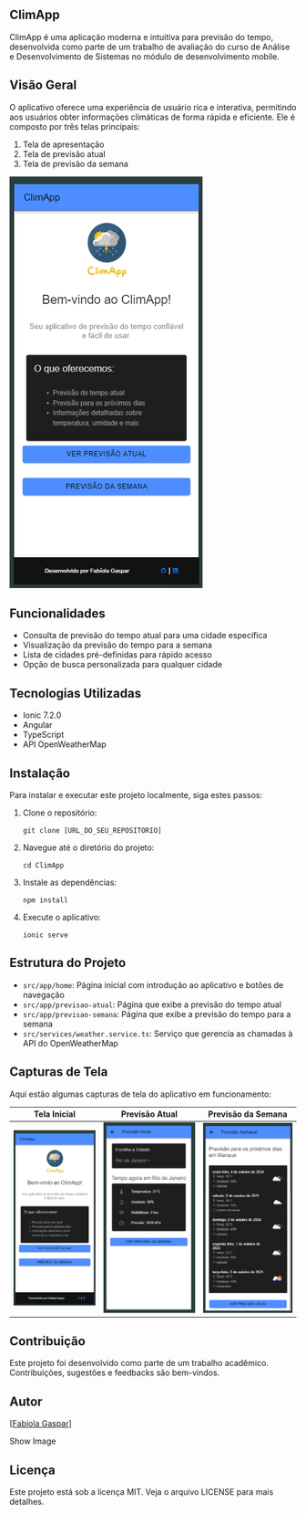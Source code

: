 ## ClimApp

ClimApp é uma aplicação moderna e intuitiva para previsão do tempo, desenvolvida como parte de um trabalho de avaliação do curso de Análise e Desenvolvimento de Sistemas no módulo de desenvolvimento mobile.

## Visão Geral

O aplicativo oferece uma experiência de usuário rica e interativa, permitindo aos usuários obter informações climáticas de forma rápida e eficiente. Ele é composto por três telas principais:

1. Tela de apresentação
2. Tela de previsão atual
3. Tela de previsão da semana

![Tela Inicial do ClimApp](src/assets/img/telaInicial.png)

## Funcionalidades

- Consulta de previsão do tempo atual para uma cidade específica
- Visualização da previsão do tempo para a semana
- Lista de cidades pré-definidas para rápido acesso
- Opção de busca personalizada para qualquer cidade

## Tecnologias Utilizadas

- Ionic 7.2.0
- Angular
- TypeScript
- API OpenWeatherMap

## Instalação

Para instalar e executar este projeto localmente, siga estes passos:

1. Clone o repositório:
   ```
   git clone [URL_DO_SEU_REPOSITORIO]
   ```

2. Navegue até o diretório do projeto:
   ```
   cd ClimApp
   ```

3. Instale as dependências:
   ```
   npm install
   ```

4. Execute o aplicativo:
   ```
   ionic serve
   ```

## Estrutura do Projeto

- `src/app/home`: Página inicial com introdução ao aplicativo e botões de navegação
- `src/app/previsao-atual`: Página que exibe a previsão do tempo atual
- `src/app/previsao-semana`: Página que exibe a previsão do tempo para a semana
- `src/services/weather.service.ts`: Serviço que gerencia as chamadas à API do OpenWeatherMap

## Capturas de Tela

Aqui estão algumas capturas de tela do aplicativo em funcionamento:

| Tela Inicial | Previsão Atual | Previsão da Semana |
|:------------:|:--------------:|:------------------:|
| ![Tela Inicial](src/assets/img/telaInicial.png) | ![Previsão Atual](src/assets/img/atual.png) | ![Previsão da Semana](src/assets/img/semanal.png) |

## Contribuição

Este projeto foi desenvolvido como parte de um trabalho acadêmico. Contribuições, sugestões e feedbacks são bem-vindos.

## Autor
[[Fabíola Gaspar](https://www.linkedin.com/in/fabiola-melo-6a285a1bb/)]

Show Image


## Licença

Este projeto está sob a licença MIT. Veja o arquivo LICENSE para mais detalhes.
